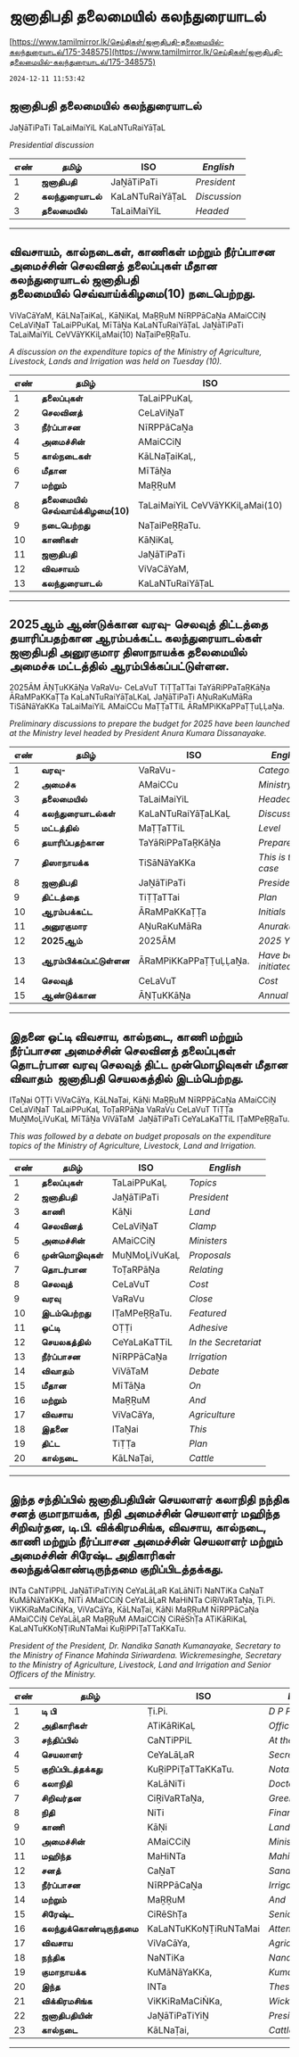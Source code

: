 # ஜனாதிபதி தலைமையில் கலந்துரையாடல்

[https://www.tamilmirror.lk/செய்திகள்/ஜனாதிபதி-தலைமையில்-கலந்துரையாடல்/175-348575](https://www.tamilmirror.lk/செய்திகள்/ஜனாதிபதி-தலைமையில்-கலந்துரையாடல்/175-348575)

`2024-12-11 11:53:42`

## ஜனாதிபதி தலைமையில் கலந்துரையாடல்

JaṈāTiPaTi TaLaiMaiYiL KaLaNTuRaiYāṬaL

*Presidential discussion*

எண்|**தமிழ்**|ISO|*English*
---|---|---|---
1|**ஜனாதிபதி**|JaṈāTiPaTi|*President*
2|**கலந்துரையாடல்**|KaLaNTuRaiYāṬaL|*Discussion*
3|**தலைமையில்**|TaLaiMaiYiL|*Headed*

---

## விவசாயம், கால்நடைகள், காணிகள் மற்றும் நீர்ப்பாசன அமைச்சின் செலவினத் தலைப்புகள் மீதான கலந்துரையாடல் ஜனாதிபதி தலைமையில் செவ்வாய்க்கிழமை(10) நடைபெற்றது.

ViVaCāYaM, KāLNaṬaiKaḶ, KāṆiKaḶ MaṞṞuM NīRPPāCaṈa AMaiCCiṈ CeLaViṈaT TaLaiPPuKaḶ MīTāṈa KaLaNTuRaiYāṬaL JaṈāTiPaTi TaLaiMaiYiL CeVVāYKKiḺaMai(10) NaṬaiPeṞṞaTu.

*A discussion on the expenditure topics of the Ministry of Agriculture, Livestock, Lands and Irrigation was held on Tuesday (10).*

எண்|**தமிழ்**|ISO|*English*
---|---|---|---
1|**தலைப்புகள்**|TaLaiPPuKaḶ|*Topics*
2|**செலவினத்**|CeLaViṈaT|*Clamp*
3|**நீர்ப்பாசன**|NīRPPāCaṈa|*Irrigation*
4|**அமைச்சின்**|AMaiCCiṈ|*Ministers*
5|**கால்நடைகள்**|KāLNaṬaiKaḶ,|*Livestock*
6|**மீதான**|MīTāṈa|*On*
7|**மற்றும்**|MaṞṞuM|*And*
8|**தலைமையில் செவ்வாய்க்கிழமை(10)**|TaLaiMaiYiL CeVVāYKKiḺaMai(10)|*Tuesday (10)*
9|**நடைபெற்றது**|NaṬaiPeṞṞaTu.|*Held*
10|**காணிகள்**|KāṆiKaḶ|*Lands*
11|**ஜனாதிபதி**|JaṈāTiPaTi|*President*
12|**விவசாயம்**|ViVaCāYaM,|*Farming*
13|**கலந்துரையாடல்**|KaLaNTuRaiYāṬaL|*Discussion*

---

## 2025ஆம் ஆண்டுக்கான வரவு- செலவுத் திட்டத்தை தயாரிப்பதற்கான ஆரம்பக்கட்ட கலந்துரையாடல்கள் ஜனாதிபதி அனுரகுமார திஸாநாயக்க தலைமையில் அமைச்சு மட்டத்தில் ஆரம்பிக்கப்பட்டுள்ளன.

2025ĀM ĀṆṬuKKāṈa VaRaVu- CeLaVuT TiṬṬaTTai TaYāRiPPaTaṞKāṈa ĀRaMPaKKaṬṬa KaLaNTuRaiYāṬaLKaḶ JaṈāTiPaTi AṈuRaKuMāRa TiSāNāYaKKa TaLaiMaiYiL AMaiCCu MaṬṬaTTiL ĀRaMPiKKaPPaṬṬuḶḶaṈa.

*Preliminary discussions to prepare the budget for 2025 have been launched at the Ministry level headed by President Anura Kumara Dissanayake.*

எண்|**தமிழ்**|ISO|*English*
---|---|---|---
1|**வரவு-**|VaRaVu-|*Category*
2|**அமைச்சு**|AMaiCCu|*Ministry*
3|**தலைமையில்**|TaLaiMaiYiL|*Headed*
4|**கலந்துரையாடல்கள்**|KaLaNTuRaiYāṬaLKaḶ|*Discussions*
5|**மட்டத்தில்**|MaṬṬaTTiL|*Level*
6|**தயாரிப்பதற்கான**|TaYāRiPPaTaṞKāṈa|*Prepare*
7|**திஸாநாயக்க**|TiSāNāYaKKa|*This is the case*
8|**ஜனாதிபதி**|JaṈāTiPaTi|*President*
9|**திட்டத்தை**|TiṬṬaTTai|*Plan*
10|**ஆரம்பக்கட்ட**|ĀRaMPaKKaṬṬa|*Initials*
11|**அனுரகுமார**|AṈuRaKuMāRa|*Anurakumara*
12|**2025ஆம்**|2025ĀM|*2025 Yes*
13|**ஆரம்பிக்கப்பட்டுள்ளன**|ĀRaMPiKKaPPaṬṬuḶḶaṈa.|*Have been initiated*
14|**செலவுத்**|CeLaVuT|*Cost*
15|**ஆண்டுக்கான**|ĀṆṬuKKāṈa|*Annual*

---

## இதனை ஒட்டி விவசாய, கால்நடை, காணி மற்றும் நீர்ப்பாசன அமைச்சின் செலவினத் தலைப்புகள் தொடர்பான வரவு செலவுத் திட்ட முன்மொழிவுகள் மீதான விவாதம்  ஜனாதிபதி செயலகத்தில் இடம்பெற்றது.

ITaṈai OṬṬi ViVaCāYa, KāLNaṬai, KāṆi MaṞṞuM NīRPPāCaṈa AMaiCCiṈ CeLaViṈaT TaLaiPPuKaḶ ToṬaRPāṈa VaRaVu CeLaVuT TiṬṬa MuṈMoḺiVuKaḶ MīTāṈa ViVāTaM  JaṈāTiPaTi CeYaLaKaTTiL IṬaMPeṞṞaTu.

*This was followed by a debate on budget proposals on the expenditure topics of the Ministry of Agriculture, Livestock, Land and Irrigation.*

எண்|**தமிழ்**|ISO|*English*
---|---|---|---
1|**தலைப்புகள்**|TaLaiPPuKaḶ|*Topics*
2|**ஜனாதிபதி**|JaṈāTiPaTi|*President*
3|**காணி**|KāṆi|*Land*
4|**செலவினத்**|CeLaViṈaT|*Clamp*
5|**அமைச்சின்**|AMaiCCiṈ|*Ministers*
6|**முன்மொழிவுகள்**|MuṈMoḺiVuKaḶ|*Proposals*
7|**தொடர்பான**|ToṬaRPāṈa|*Relating*
8|**செலவுத்**|CeLaVuT|*Cost*
9|**வரவு**|VaRaVu|*Close*
10|**இடம்பெற்றது**|IṬaMPeṞṞaTu.|*Featured*
11|**ஒட்டி**|OṬṬi|*Adhesive*
12|**செயலகத்தில்**|CeYaLaKaTTiL|*In the Secretariat*
13|**நீர்ப்பாசன**|NīRPPāCaṈa|*Irrigation*
14|**விவாதம்**|ViVāTaM |*Debate*
15|**மீதான**|MīTāṈa|*On*
16|**மற்றும்**|MaṞṞuM|*And*
17|**விவசாய**|ViVaCāYa,|*Agriculture*
18|**இதனை**|ITaṈai|*This*
19|**திட்ட**|TiṬṬa|*Plan*
20|**கால்நடை**|KāLNaṬai,|*Cattle*

---

## இந்த சந்திப்பில் ஜனாதிபதியின் செயலாளர் கலாநிதி நந்திக சனத் குமாநாயக்க, நிதி அமைச்சின் செயலாளர் மஹிந்த சிறிவர்தன, டி.பி. விக்கிரமசிங்க, விவசாய, கால்நடை, காணி மற்றும் நீர்ப்பாசன அமைச்சின் செயலாளர் மற்றும் அமைச்சின் சிரேஷ்ட அதிகாரிகள் கலந்துக்கொண்டிருந்தமை குறிப்பிடத்தக்கது.

INTa CaNTiPPiL JaṈāTiPaTiYiṈ CeYaLāḶaR KaLāNiTi NaNTiKa CaṈaT KuMāNāYaKKa, NiTi AMaiCCiṈ CeYaLāḶaR MaHiNTa CiṞiVaRTaṈa, Ṭi.Pi. ViKKiRaMaCiṄKa, ViVaCāYa, KāLNaṬai, KāṆi MaṞṞuM NīRPPāCaṈa AMaiCCiṈ CeYaLāḶaR MaṞṞuM AMaiCCiṈ CiRēShṬa ATiKāRiKaḶ KaLaNTuKKoṆṬiRuNTaMai KuṞiPPiṬaTTaKKaTu.

*President of the President, Dr. Nandika Sanath Kumanayake, Secretary to the Ministry of Finance Mahinda Siriwardena. Wickremesinghe, Secretary to the Ministry of Agriculture, Livestock, Land and Irrigation and Senior Officers of the Ministry.*

எண்|**தமிழ்**|ISO|*English*
---|---|---|---
1|**டி பி**|Ṭi.Pi.|*D P P*
2|**அதிகாரிகள்**|ATiKāRiKaḶ|*Officers*
3|**சந்திப்பில்**|CaNTiPPiL|*At the meeting*
4|**செயலாளர்**|CeYaLāḶaR|*Secretary*
5|**குறிப்பிடத்தக்கது**|KuṞiPPiṬaTTaKKaTu.|*Notable*
6|**கலாநிதி**|KaLāNiTi|*Doctor*
7|**சிறிவர்தன**|CiṞiVaRTaṈa,|*Greenary*
8|**நிதி**|NiTi|*Finance*
9|**காணி**|KāṆi|*Land*
10|**அமைச்சின்**|AMaiCCiṈ|*Ministers*
11|**மஹிந்த**|MaHiNTa|*Mahinda*
12|**சனத்**|CaṈaT|*Sanath*
13|**நீர்ப்பாசன**|NīRPPāCaṈa|*Irrigation*
14|**மற்றும்**|MaṞṞuM|*And*
15|**சிரேஷ்ட**|CiRēShṬa|*Senior*
16|**கலந்துக்கொண்டிருந்தமை**|KaLaNTuKKoṆṬiRuNTaMai|*Attended*
17|**விவசாய**|ViVaCāYa,|*Agriculture*
18|**நந்திக**|NaNTiKa|*Nandika*
19|**குமாநாயக்க**|KuMāNāYaKKa,|*Kumanayaka*
20|**இந்த**|INTa|*These*
21|**விக்கிரமசிங்க**|ViKKiRaMaCiṄKa,|*Wickremesinghe*
22|**ஜனாதிபதியின்**|JaṈāTiPaTiYiṈ|*President*
23|**கால்நடை**|KāLNaṬai,|*Cattle*

---
